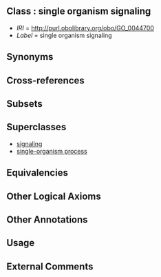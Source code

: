
## Class : single organism signaling

 * *IRI* = http://purl.obolibrary.org/obo/GO_0044700
 * *Label* = single organism signaling

## Synonyms


## Cross-references


## Subsets


## Superclasses

 * [signaling](../../GO/52/GO_0023052.md)
 * [single-organism process](../../GO/99/GO_0044699.md)

## Equivalencies


## Other Logical Axioms


## Other Annotations


## Usage


## External Comments

